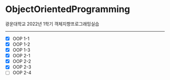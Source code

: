# ObjectOrientedProgramming
광운대학교 2022년 1학기 객체지향프로그래밍실습

---
- [x] OOP 1-1
- [x] OOP 1-2
- [x] OOP 1-3
- [x] OOP 2-1
- [x] OOP 2-2
- [x] OOP 2-3
- [ ] OOP 2-4
